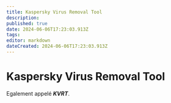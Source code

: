 ```yaml
---
title: Kaspersky Virus Removal Tool
description: 
published: true
date: 2024-06-06T17:23:03.913Z
tags: 
editor: markdown
dateCreated: 2024-06-06T17:23:03.913Z
---
```


# Kaspersky Virus Removal Tool

Egalement appelé ***KVRT***.